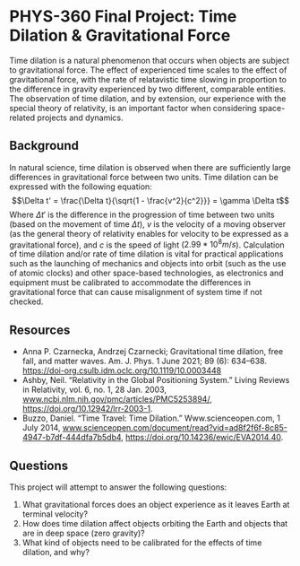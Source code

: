 # PHYS-360 Final Project: Time Dilation & Gravitational Force
Time dilation is a natural phenomenon that occurs when objects are subject to gravitational force. The effect of experienced time scales to the effect of gravitational force, with the rate of relatavistic time slowing in proportion to the difference in gravity experienced by two different, comparable entities. The observation of time dilation, and by extension, our experience with the special theory of relativity, is an important factor when considering space-related projects and dynamics.

## Background

In natural science, time dilation is observed when there are sufficiently large differences in gravitational force between two units. Time dilation can be expressed with the following equation:
$$\Delta t' = \frac{\Delta t}{\sqrt{1 - \frac{v^2}{c^2}}} = \gamma \Delta t$$
Where $\Delta t'$ is the difference in the progression of time between two units (based on the movement of time $\Delta t$), $v$ is the velocity of a moving observer (as the general theory of relativity enables for velocity to be expressed as a gravitational force), and $c$ is the speed of light ($2.99 * 10^8 m/s$). Calculation of time dilation and/or rate of time dilation is vital for practical applications such as the launching of mechanics and objects into orbit (such as the use of atomic clocks) and other space-based technologies, as electronics and equipment must be calibrated to accommodate the differences in gravitational force that can cause misalignment of system time if not checked.

## Resources

* Anna P. Czarnecka, Andrzej Czarnecki; Gravitational time dilation, free fall, and matter waves. Am. J. Phys. 1 June 2021; 89 (6): 634–638. https://doi-org.csulb.idm.oclc.org/10.1119/10.0003448
* Ashby, Neil. “Relativity in the Global Positioning System.” Living Reviews in Relativity, vol. 6, no. 1, 28 Jan. 2003, www.ncbi.nlm.nih.gov/pmc/articles/PMC5253894/, https://doi.org/10.12942/lrr-2003-1.
* Buzzo, Daniel. “Time Travel: Time Dilation.” Www.scienceopen.com, 1 July 2014, www.scienceopen.com/document/read?vid=ad8f2f6f-8c85-4947-b7df-444dfa7b5db4, https://doi.org/10.14236/ewic/EVA2014.40.

## Questions

This project will attempt to answer the following questions:

1. What gravitational forces does an object experience as it leaves Earth at terminal velocity?
2. How does time dilation affect objects orbiting the Earth and objects that are in deep space (zero gravity)?
3. What kind of objects need to be calibrated for the effects of time dilation, and why?

